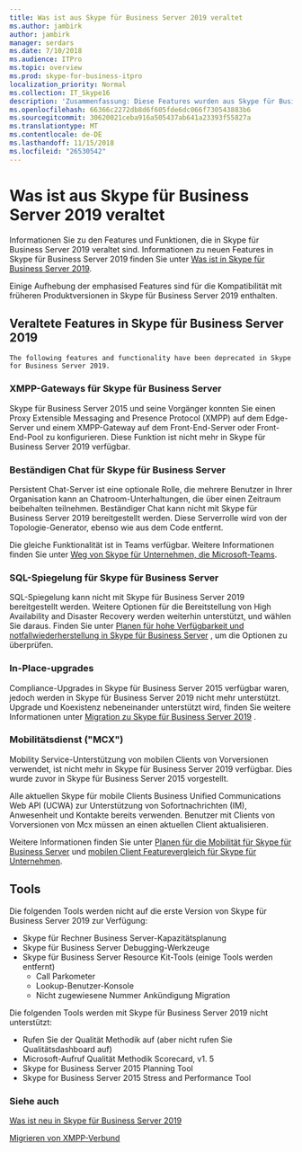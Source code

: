 ```yaml
---
title: Was ist aus Skype für Business Server 2019 veraltet
ms.author: jambirk
author: jambirk
manager: serdars
ms.date: 7/10/2018
ms.audience: ITPro
ms.topic: overview
ms.prod: skype-for-business-itpro
localization_priority: Normal
ms.collection: IT_Skype16
description: 'Zusammenfassung: Diese Features wurden aus Skype für Business Server 2019 entfernt.'
ms.openlocfilehash: 66366c2272db8d6f605fde6dc066f730543883b6
ms.sourcegitcommit: 30620021ceba916a505437ab641a23393f55827a
ms.translationtype: MT
ms.contentlocale: de-DE
ms.lasthandoff: 11/15/2018
ms.locfileid: "26530542"
---
```

# <a name="whats-deprecated-from-skype-for-business-server-2019"></a>Was ist aus Skype für Business Server 2019 veraltet 

Informationen Sie zu den Features und Funktionen, die in Skype für Business Server 2019 veraltet sind. Informationen zu neuen Features in Skype für Business Server 2019 finden Sie unter [Was ist in Skype für Business Server 2019](whats-new.md).

Einige Aufhebung der emphasised Features sind für die Kompatibilität mit früheren Produktversionen in Skype für Business Server 2019 enthalten. 

## <a name="features-deprecated-in-skype-for-business-server-2019"></a>Veraltete Features in Skype für Business Server 2019 

    The following features and functionality have been deprecated in Skype for Business Server 2019.

### <a name="xmpp-gateways-for-skype-for-business-server"></a>XMPP-Gateways für Skype für Business Server

Skype für Business Server 2015 und seine Vorgänger konnten Sie einen Proxy Extensible Messaging and Presence Protocol (XMPP) auf dem Edge-Server und einem XMPP-Gateway auf dem Front-End-Server oder Front-End-Pool zu konfigurieren. Diese Funktion ist nicht mehr in Skype für Business Server 2019 verfügbar.


### <a name="persistent-chat-for-skype-for-business-server"></a>Beständigen Chat für Skype für Business Server

Persistent Chat-Server ist eine optionale Rolle, die mehrere Benutzer in Ihrer Organisation kann an Chatroom-Unterhaltungen, die über einen Zeitraum beibehalten teilnehmen. Beständiger Chat kann nicht mit Skype für Business Server 2019 bereitgestellt werden. Diese Serverrolle wird von der Topologie-Generator, ebenso wie aus dem Code entfernt. 

Die gleiche Funktionalität ist in Teams verfügbar. Weitere Informationen finden Sie unter [Weg von Skype für Unternehmen, die Microsoft-Teams](/microsoftteams/journey-skypeforbusiness-teams).   

### <a name="sql-mirroring-for-skype-for-business-server"></a>SQL-Spiegelung für Skype für Business Server

SQL-Spiegelung kann nicht mit Skype für Business Server 2019 bereitgestellt werden. Weitere Optionen für die Bereitstellung von High Availability and Disaster Recovery werden weiterhin unterstützt, und wählen Sie daraus. Finden Sie unter [Planen für hohe Verfügbarkeit und notfallwiederherstellung in Skype für Business Server](../SfbServer/plan-your-deployment/high-availability-and-disaster-recovery/high-availability-and-disaster-recovery.md) , um die Optionen zu überprüfen.

### <a name="in-place-upgrades"></a>In-Place-upgrades 

Compliance-Upgrades in Skype für Business Server 2015 verfügbar waren, jedoch werden in Skype für Business Server 2019 nicht mehr unterstützt. Upgrade und Koexistenz nebeneinander unterstützt wird, finden Sie weitere Informationen unter [Migration zu Skype für Business Server 2019](migration/migration-to-skype-for-business-server-2019.md) .

###  <a name="mobility-service-mcx"></a>Mobilitätsdienst ("MCX")

Mobility Service-Unterstützung von mobilen Clients von Vorversionen verwendet, ist nicht mehr in Skype für Business Server 2019 verfügbar. Dies wurde zuvor in Skype für Business Server 2015 vorgestellt.

Alle aktuellen Skype für mobile Clients Business Unified Communications Web API (UCWA) zur Unterstützung von Sofortnachrichten (IM), Anwesenheit und Kontakte bereits verwenden. Benutzer mit Clients von Vorversionen von Mcx müssen an einen aktuellen Client aktualisieren.

Weitere Informationen finden Sie unter [Planen für die Mobilität für Skype für Business Server](../SfbServer/plan-your-deployment/mobility.md) und [mobilen Client Featurevergleich für Skype für Unternehmen](../SfbServer/plan-your-deployment/clients-and-devices/mobile-feature-comparison.md).

## <a name="tools"></a>Tools

Die folgenden Tools werden nicht auf die erste Version von Skype für Business Server 2019 zur Verfügung:

- Skype für Rechner Business Server-Kapazitätsplanung
- Skype für Business Server Debugging-Werkzeuge
- Skype für Business Server Resource Kit-Tools (einige Tools werden entfernt)
    - Call Parkometer
    - Lookup-Benutzer-Konsole
    - Nicht zugewiesene Nummer Ankündigung Migration

Die folgenden Tools werden mit Skype für Business Server 2019 nicht unterstützt:

- Rufen Sie der Qualität Methodik auf (aber nicht rufen Sie Qualitätsdashboard auf)
- Microsoft-Aufruf Qualität Methodik Scorecard, v1. 5
- Skype for Business Server 2015 Planning Tool
- Skype for Business Server 2015 Stress and Performance Tool

### <a name="see-also"></a>Siehe auch

[Was ist neu in Skype für Business Server 2019](whats-new.md)

[Migrieren von XMPP-Verbund](migration/migrating-xmpp-federation.md)